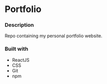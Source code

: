 # Portfolio

### Description
Repo containing my personal portfolio website.
### Built with
- ReactJS
- CSS
- Git 
- npm


